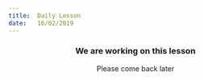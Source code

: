 ```yaml
---
title:  Daily Lesson
date:   16/02/2019
---
```


### <center>We are working on this lesson</center>
<center>Please come back later</center>